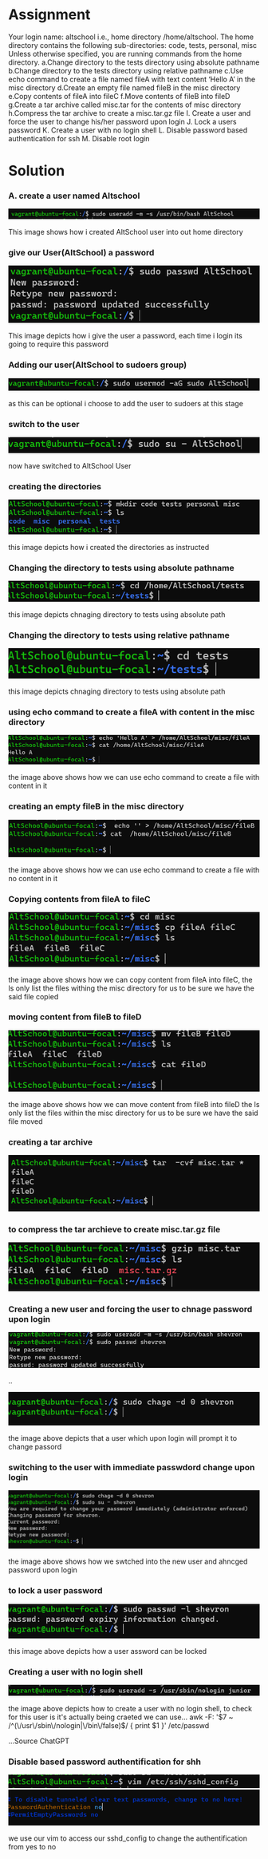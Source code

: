 # Assignment 
Your login name: altschool i.e., home directory /home/altschool. 
The home directory contains the following sub-directories: code, tests, personal, misc Unless otherwise specified, you are running commands from the home directory.
a.Change directory to the tests directory using absolute pathname
b.Change directory to the tests directory using relative pathname
c.Use echo command to create a file named fileA with text content ‘Hello A’ in the misc directory
d.Create an empty file named fileB in the misc directory
e.Copy contents of fileA into fileC
f.Move contents of fileB into fileD
g.Create a tar archive called misc.tar for the contents of misc directory h.Compress the tar archive to create a misc.tar.gz file
I. Create a user and force the user to change his/her password upon login
J. Lock a users password
K. Create a user with no login shell
L. Disable password based authentication for ssh
M. Disable root login

# Solution
### A. create a user named Altschool
![useradd](./images/useradd.png)

This image shows how i created AltSchool user into out home directory

###  give our User(AltSchool) a password
![userpasswd](./images/givinguserpasswd.png)

This image depicts how i give the user a password, each time i login its going to require this password

### Adding our user(AltSchool to sudoers group)
![addingosudoers](./images/adding%20altschool%20to%20sudoers%20-%20Copy.png)

as this can be optional i choose to add the user to sudoers at this stage

### switch to the user
![switchtouser](./images/switching%20to%20altschool%20user.png)

now have switched to AltSchool User

### creating the directories
![creatingdirectories](./images/creating%20the%20files.png)

this image depicts how i created the directories as instructed

### Changing the directory to tests using absolute pathname 
![absolutepathname](./images/absolute%20pathname.png)

this image depicts chnaging directory to tests using absolute path

### Changing the directory to tests using relative pathname
![relativepathname](./images/relative%20pathname.png)

this image depicts chnaging directory to tests using absolute path

### using echo command to create a fileA with content in the misc directory
![fileAwithcontent](./images/fileA%20and%20content.png)

the image above shows how we can use echo command to create a file with content in it

### creating an empty fileB in the misc directory
![fileB](./images/empty%20fileB.png)

the image above shows how we can use echo command to create a file with no content in it

### Copying contents from fileA to fileC
![Copyingcontent](./images/copying%20fileA%20into%20fileC.png)

the image above shows how we can copy content from fileA into fileC, the ls only list the files withing the misc directory for us to be sure we have the said file copied

### moving content from fileB to fileD
![movingfiles](./images/moving%20fileB%20into%20fileB.png)

the image above shows how we can move content from fileB into fileD the ls only list the files within the misc directory for us to be sure we have the said file moved

### creating a tar archive
![tararchive](./images/tar%20archieve.png)

### to compress the tar archieve to create misc.tar.gz file
![gzip](./images/gzip.png)

### Creating a new user and forcing the user to chnage password upon login
![newuserwithpasswdistantchange](./images/new%20username%20with%20instanst%20change%20of%20passwd.png)

.. 

![passwdchange](./images/changing%20passwd%20immediatly%20after%20login.png)

the image above depicts that a user which upon login will prompt it to change passord

### switching to the user with immediate passwdord change upon login
![userchange](./images/switched%20to%20the%20new%20user%20to%20check.png)

the image above shows how we swtched into the new user and ahncged password upon login

### to lock a user password
![lockuserpassword](./images/to%20lock%20a%20user%20passwd.png)

this image above depicts how a user assword can be locked 

### Creating a user with no login shell
![nologinshell](./images/user%20with%20no%20login%20shell.png)

the image above depicts how to create a user with no login shell, to check for this user is it's actually being craeted we can use... 
awk -F: '$7 ~ /^(\/usr\/sbin\/nologin|\/bin\/false)$/ { print $1 }' /etc/passwd

...Source ChatGPT

### Disable based password authentification for shh
![passwordauthentificationssh](./images/passwd%20authentication.png)
![](./images/passwd%20authentication%20for%20ssh%202.png)

we use our vim to access our sshd_config to change the authentification from yes to no

